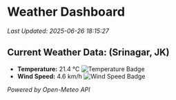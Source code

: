 
# Weather Dashboard

_Last Updated: 2025-06-26 18:15:27_

## Current Weather Data: (Srinagar, JK)
- **Temperature:** 21.4 °C ![Temperature Badge](https://img.shields.io/badge/Temperature-Medium%20Temp-green)
- **Wind Speed:** 4.6 km/h ![Wind Speed Badge](https://img.shields.io/badge/Wind%20Speed-Light%20Wind-blue)

*Powered by Open-Meteo API*
